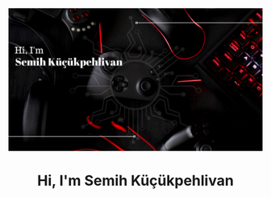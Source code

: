 <img src="https://github.com/Semihkp/Semihkp/blob/main/smhkckphlvn.png?raw=true" width="800" hight="500">

<h1 align="center"> Hi, I'm Semih Küçükpehlivan</h1>
